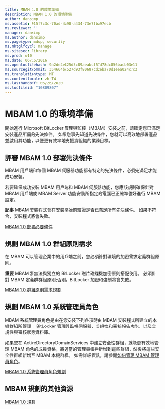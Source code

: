 ```yaml
---
title: MBAM 1.0 的環境準備
description: MBAM 1.0 的環境準備
author: dansimp
ms.assetid: 915f7c3c-70ad-4a90-a434-73e7fba97ecb
ms.reviewer: ''
manager: dansimp
ms.author: dansimp
ms.pagetype: mdop, security
ms.mktglfcycl: manage
ms.sitesec: library
ms.prod: w10
ms.date: 06/16/2016
ms.openlocfilehash: 9a2de4e825d5c89aeabcf57d78dc856bacb03e11
ms.sourcegitcommit: 354664bc527d93f80687cd2eba70d1eea024c7c3
ms.translationtype: MT
ms.contentlocale: zh-TW
ms.lasthandoff: 06/26/2020
ms.locfileid: "10809807"
---
```

# MBAM 1.0 的環境準備


開始進行 Microsoft BitLocker 管理與監控（MBAM）安裝之前，請確定您已滿足安裝產品所需的先決條件。 如果您事先知道先決條件，您就可以高效地部署產品並啟用其功能，以便更有效率地支援貴組織的業務目標。

## 評審 MBAM 1.0 部署先決條件


MBAM 用戶端和每個 MBAM 伺服器功能都有特定的先決條件，必須先滿足才能成功安裝。

若要確保成功安裝 MBAM 用戶端和 MBAM 伺服器功能，您應該規劃確保針對 MBAM 用戶端或 MBAM Server 功能安裝所指定的電腦已正確準備好進行 MBAM 設定。

**記事** MBAM 安裝程式會在安裝開始前驗證是否已滿足所有先決條件。 如果不符合，安裝程式將會失敗。

 

[MBAM 1.0 部署必要條件](mbam-10-deployment-prerequisites.md)

## 規劃 MBAM 1.0 群組原則需求


在 MBAM 可以管理企業中的用戶端之前，您必須針對環境的加密需求定義群組原則。

**重要** MBAM 將無法與獨立的 BitLocker 磁片磁碟機加密原則搭配使用。 必須針對 MBAM 定義群群組原則;否則，BitLocker 加密和強制將會失敗。

 

[MBAM 1.0 群組原則需求規劃](planning-for-mbam-10-group-policy-requirements.md)

## 規劃 MBAM 1.0 系統管理員角色


MBAM 系統管理員角色是由在您安裝下列各項時由 MBAM 安裝程式所建立的本機群組所管理： BitLocker 管理與監視伺服器、合規性和審核報告功能，以及合規性與審核狀態資料庫。

如果您在 ActiveDirectoryDomainServices 中建立安全性群組，就能更有效地管理 MBAM 角色的成員資格，將適當的管理員帳戶新增到這些群組，然後將這些安全性群組新增至 MBAM 本機群組。 如需詳細資訊，請參閱[如何管理 MBAM 管理員角色](how-to-manage-mbam-administrator-roles-mbam-1.md)。

[MBAM 1.0 系統管理員角色規劃](planning-for-mbam-10-administrator-roles.md)

## MBAM 規劃的其他資源


[MBAM 1.0 規劃](planning-for-mbam-10.md)

 

 





